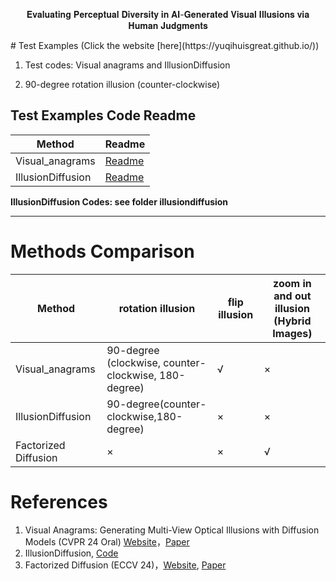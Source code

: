 <p align=center> 𝐄𝐯𝐚𝐥𝐮𝐚𝐭𝐢𝐧𝐠 𝐏𝐞𝐫𝐜𝐞𝐩𝐭𝐮𝐚𝐥 𝐃𝐢𝐯𝐞𝐫𝐬𝐢𝐭𝐲 𝐢𝐧 𝐀𝐈-𝐆𝐞𝐧𝐞𝐫𝐚𝐭𝐞𝐝 𝐕𝐢𝐬𝐮𝐚𝐥 𝐈𝐥𝐥𝐮𝐬𝐢𝐨𝐧𝐬 𝐯𝐢𝐚 𝐇𝐮𝐦𝐚𝐧 𝐉𝐮𝐝𝐠𝐦𝐞𝐧𝐭𝐬 </p>
# Test Examples (Click the website [here](https://yuqihuisgreat.github.io/))

1. Test codes: Visual anagrams and IllusionDiffusion

2. 90-degree rotation illusion (counter-clockwise)

## Test Examples Code Readme

| Method               | Readme                                | 
| -------------------- | ---------------------------------------------------- |
| Visual_anagrams      | [Readme](https://github.com/ALEEEHU/visual_anagrams/blob/main/visual_anagrams-90and180-rotation-res.md) |
| IllusionDiffusion    |        [Readme](https://github.com/ALEEEHU/visual_anagrams/tree/main/illusiondiffusion/readme.md)     |

**IllusionDiffusion Codes: see folder illusiondiffusion**

---



# Methods Comparison

| Method               | rotation illusion                                    | flip illusion | zoom in and out illusion (Hybrid Images) |
| -------------------- | ---------------------------------------------------- | ------------- | ---------------------------------------- |
| Visual_anagrams      | 90-degree (clockwise, counter-clockwise, 180-degree) | √            | ×                                       |
| IllusionDiffusion    | 90-degree(counter-clockwise,180-degree)              | ×            | ×                                       |
| Factorized Diffusion | ×                                                   | ×            | √                                       |

# References

1. Visual Anagrams: Generating Multi-View Optical Illusions with Diffusion Models (CVPR 24 Oral) [Website](https://dangeng.github.io/visual_anagrams/)，[Paper](https://arxiv.org/abs/2311.17919)
2. IllusionDiffusion, [Code](https://github.com/tancik/Illusion-Diffusion)
3. Factorized Diffusion (ECCV 24)，[Website](https://dangeng.github.io/factorized_diffusion/), [Paper](https://arxiv.org/abs/2404.11615)
